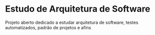 # Estudo de Arquitetura de Software

Projeto aberto dedicado a estudar arquitetura de software, testes automatizados, padrão de projetos e afins
